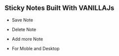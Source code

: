 ## Sticky Notes Built With VANILLAJs 
- Save Note 

- Delete Note

- Add more Note

- For Moble and Desktop
